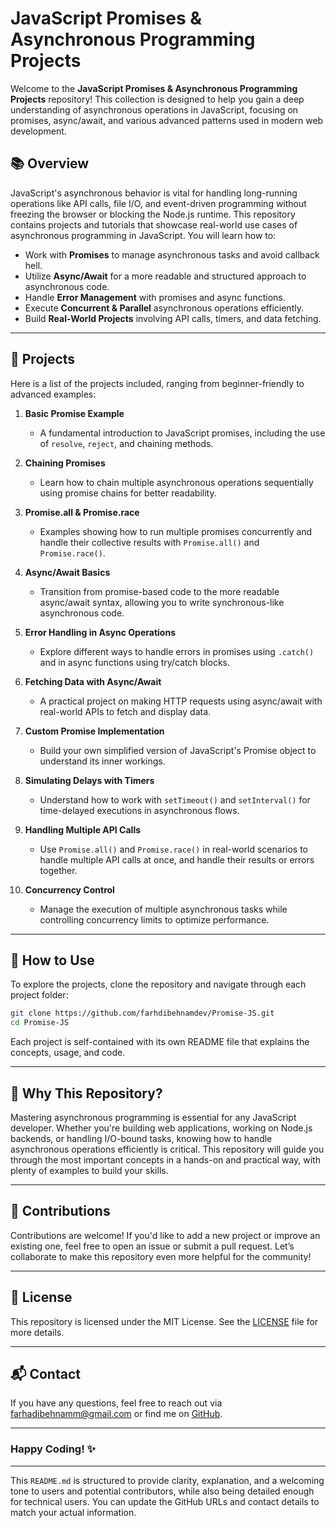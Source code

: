 # JavaScript Promises & Asynchronous Programming Projects

Welcome to the **JavaScript Promises & Asynchronous Programming Projects** repository! This collection is designed to help you gain a deep understanding of asynchronous operations in JavaScript, focusing on promises, async/await, and various advanced patterns used in modern web development.

## 📚 Overview

JavaScript's asynchronous behavior is vital for handling long-running operations like API calls, file I/O, and event-driven programming without freezing the browser or blocking the Node.js runtime. This repository contains projects and tutorials that showcase real-world use cases of asynchronous programming in JavaScript. You will learn how to:

- Work with **Promises** to manage asynchronous tasks and avoid callback hell.
- Utilize **Async/Await** for a more readable and structured approach to asynchronous code.
- Handle **Error Management** with promises and async functions.
- Execute **Concurrent & Parallel** asynchronous operations efficiently.
- Build **Real-World Projects** involving API calls, timers, and data fetching.

---

## 🚀 Projects

Here is a list of the projects included, ranging from beginner-friendly to advanced examples:

1. **Basic Promise Example**

   - A fundamental introduction to JavaScript promises, including the use of `resolve`, `reject`, and chaining methods.

2. **Chaining Promises**

   - Learn how to chain multiple asynchronous operations sequentially using promise chains for better readability.

3. **Promise.all & Promise.race**

   - Examples showing how to run multiple promises concurrently and handle their collective results with `Promise.all()` and `Promise.race()`.

4. **Async/Await Basics**

   - Transition from promise-based code to the more readable async/await syntax, allowing you to write synchronous-like asynchronous code.

5. **Error Handling in Async Operations**

   - Explore different ways to handle errors in promises using `.catch()` and in async functions using try/catch blocks.

6. **Fetching Data with Async/Await**

   - A practical project on making HTTP requests using async/await with real-world APIs to fetch and display data.

7. **Custom Promise Implementation**

   - Build your own simplified version of JavaScript's Promise object to understand its inner workings.

8. **Simulating Delays with Timers**

   - Understand how to work with `setTimeout()` and `setInterval()` for time-delayed executions in asynchronous flows.

9. **Handling Multiple API Calls**

   - Use `Promise.all()` and `Promise.race()` in real-world scenarios to handle multiple API calls at once, and handle their results or errors together.

10. **Concurrency Control**
    - Manage the execution of multiple asynchronous tasks while controlling concurrency limits to optimize performance.

---

## 📝 How to Use

To explore the projects, clone the repository and navigate through each project folder:

```bash
git clone https://github.com/farhdibehnamdev/Promise-JS.git
cd Promise-JS
```

Each project is self-contained with its own README file that explains the concepts, usage, and code.

---

## 🌟 Why This Repository?

Mastering asynchronous programming is essential for any JavaScript developer. Whether you're building web applications, working on Node.js backends, or handling I/O-bound tasks, knowing how to handle asynchronous operations efficiently is critical. This repository will guide you through the most important concepts in a hands-on and practical way, with plenty of examples to build your skills.

---

## 🤝 Contributions

Contributions are welcome! If you'd like to add a new project or improve an existing one, feel free to open an issue or submit a pull request. Let’s collaborate to make this repository even more helpful for the community!

---

## 📄 License

This repository is licensed under the MIT License. See the [LICENSE](LICENSE) file for more details.

---

## 📬 Contact

If you have any questions, feel free to reach out via [farhadibehnamm@gmail.com](mailto:farhadibehnamm@gmail.com) or find me on [GitHub](https://github.com/farhdibehnamdev).

---

### Happy Coding! ✨

---

This `README.md` is structured to provide clarity, explanation, and a welcoming tone to users and potential contributors, while also being detailed enough for technical users. You can update the GitHub URLs and contact details to match your actual information.
